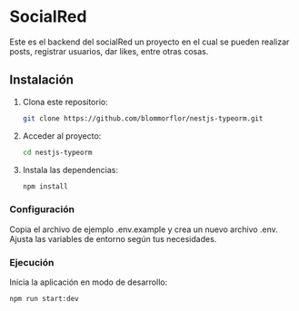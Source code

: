 # SocialRed

Este es el backend del socialRed un proyecto en el cual se pueden realizar posts, registrar usuarios, dar likes, entre otras cosas.

## Instalación

1. Clona este repositorio:

   ```bash
   git clone https://github.com/blommorflor/nestjs-typeorm.git

2. Acceder al proyecto:
    ```bash
    cd nestjs-typeorm

3. Instala las dependencias:

    ```bash
    npm install

### Configuración
Copia el archivo de ejemplo .env.example y crea un nuevo archivo .env. Ajusta las variables de entorno según tus necesidades.

### Ejecución

Inicia la aplicación en modo de desarrollo:

    npm run start:dev
